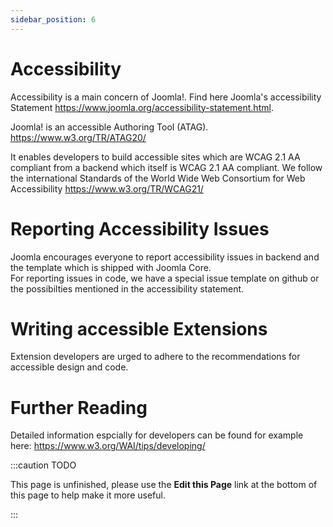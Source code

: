 ```yaml
---
sidebar_position: 6
---
```


Accessibility
=======================
Accessibility is a main concern of Joomla!. 
Find here Joomla's accessibility Statement https://www.joomla.org/accessibility-statement.html.

Joomla! is an accessible Authoring Tool (ATAG). https://www.w3.org/TR/ATAG20/

It enables developers to build accessible sites which are WCAG 2.1 AA compliant from a backend which itself is WCAG 2.1 AA compliant. 
We follow the international Standards of the World Wide Web Consortium for Web Accessibility https://www.w3.org/TR/WCAG21/

Reporting Accessibility Issues
=============================
Joomla encourages everyone to report accessibility issues in backend and the template which is shipped with Joomla Core.  
For reporting issues in code, we have a special issue template on github or the possibilties mentioned in the accessibility statement.

Writing accessible Extensions
============================
Extension developers are urged to adhere to the recommendations for accessible design and code.  

Further Reading
=============
Detailed information espcially for developers can be found for example here: 
https://www.w3.org/WAI/tips/developing/



:::caution TODO

This page is unfinished, please use the **Edit this Page** link at the bottom of this page to help make it more useful.

:::